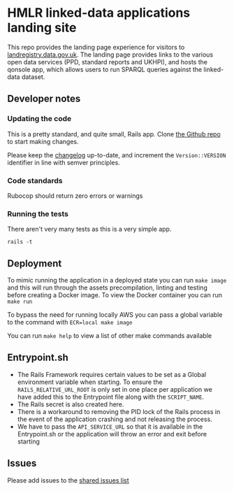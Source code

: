 # HMLR linked-data applications landing site

This repo provides the landing page experience for visitors
to [landregistry.data.gov.uk](http://landregistry.data.gov.uk).
The landing page provides links to the various open data services
(PPD, standard reports and UKHPI), and hosts the qonsole app, which
allows users to run SPARQL queries against the linked-data dataset.

## Developer notes

### Updating the code

This is a pretty standard, and quite small, Rails app. Clone
[the Github repo](https://github.com/epimorphics/lr-landing)
to start making changes.

Please keep the [changelog](CHANGELOG.md) up-to-date, and
increment the `Version::VERSION` identifier in line with
semver principles.

### Code standards

Rubocop should return zero errors or warnings

### Running the tests

There aren't very many tests as this is a very simple app.

    rails -t

## Deployment

To mimic running the application in a deployed state you can run
`make image` and this will run through the assets precompilation, linting and testing before creating a Docker image. To view the Docker container you can run `make run`

To bypass the need for running locally AWS you can pass a global variable to the command with `ECR=local make image`

You can run `make help` to view a list of other make commands available

## Entrypoint.sh

* The Rails Framework requires certain values to be set as a Global environment variable when starting. To ensure the `RAILS_RELATIVE_URL_ROOT` is only set in one place per application we have added this to the Entrypoint file along with the `SCRIPT_NAME`.
* The Rails secret is also created here.
* There is a workaround to removing the PID lock of the Rails process in the event of the application crashing and not releasing the process.
* We have to pass the `API_SERVICE_URL` so that it is available in the Entrypoint.sh or the application will throw an error and exit before starting

## Issues

Please add issues to the [shared issues list](https://github.com/epimorphics/hmlr-linked-data/issues)
